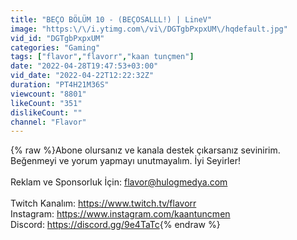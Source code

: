 ```yaml
---
title: "BEÇO BÖLÜM 10 - (BEÇOSALLL!) | LineV"
image: "https:\/\/i.ytimg.com\/vi\/DGTgbPxpxUM\/hqdefault.jpg"
vid_id: "DGTgbPxpxUM"
categories: "Gaming"
tags: ["flavor","flavorr","kaan tunçmen"]
date: "2022-04-28T19:47:53+03:00"
vid_date: "2022-04-22T12:22:32Z"
duration: "PT4H21M36S"
viewcount: "8801"
likeCount: "351"
dislikeCount: ""
channel: "Flavor"
---
```

{% raw %}Abone olursanız ve kanala destek çıkarsanız sevinirim. Beğenmeyi ve yorum yapmayı unutmayalım. İyi Seyirler!<br /><br />Reklam ve Sponsorluk İçin: flavor@hulogmedya.com<br /><br />Twitch Kanalım: <a rel="nofollow" target="blank" href="https://www.twitch.tv/flavorr">https://www.twitch.tv/flavorr</a><br />Instagram: <a rel="nofollow" target="blank" href="https://www.instagram.com/kaantuncmen">https://www.instagram.com/kaantuncmen</a><br />Discord:  <a rel="nofollow" target="blank" href="https://discord.gg/9e4TaTc">https://discord.gg/9e4TaTc</a>{% endraw %}
